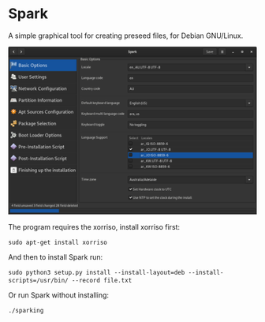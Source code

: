 # Spark
A simple graphical tool for creating preseed files, for Debian GNU/Linux.


![screenshot](screenshot/screenshot.png)

The program requires the xorriso, install xorriso first:

	sudo apt-get install xorriso

And then to install Spark run:

	sudo python3 setup.py install --install-layout=deb --install-scripts=/usr/bin/ --record file.txt

Or run Spark without installing:

	./sparking
